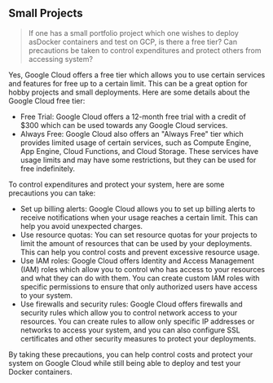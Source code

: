 ## Small Projects 

> If one has a small portfolio project which one wishes to deploy asDocker containers and test on GCP, is there a free tier? Can precautions be taken to control expenditures and protect others from accessing system?
 
Yes, Google Cloud offers a free tier which allows you to use certain services and features for free up to a certain limit. This can be a great option for hobby projects and small deployments. Here are some details about the Google Cloud free tier: 
- Free Trial: Google Cloud offers a 12-month free trial with a credit of $300 which can be used towards any Google Cloud services. 
- Always Free: Google Cloud also offers an "Always Free" tier which provides limited usage of certain services, such as Compute Engine, App Engine, Cloud Functions, and Cloud Storage. These services have usage limits and may have some restrictions, but they can be used for free indefinitely.

To control expenditures and protect your system, here are some precautions you can take: 
- Set up billing alerts: Google Cloud allows you to set up billing alerts to receive notifications when your usage reaches a certain limit. This can help you avoid unexpected charges. 
- Use resource quotas: You can set resource quotas for your projects to limit the amount of resources that can be used by your deployments. This can help you control costs and prevent excessive resource usage. 
- Use IAM roles: Google Cloud offers Identity and Access Management (IAM) roles which allow you to control who has access to your resources and what they can do with them. You can create custom IAM roles with specific permissions to ensure that only authorized users have access to your system. 
- Use firewalls and security rules: Google Cloud offers firewalls and security rules which allow you to control network access to your resources. You can create rules to allow only specific IP addresses or networks to access your system, and you can also configure SSL certificates and other security measures to protect your deployments.

By taking these precautions, you can help control costs and protect your system on Google Cloud while still being able to deploy and test your Docker containers.
